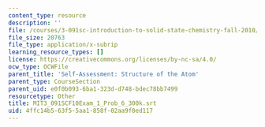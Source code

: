 ```yaml
---
content_type: resource
description: ''
file: /courses/3-091sc-introduction-to-solid-state-chemistry-fall-2010/4ffc14b563f55aa1858f02aa9f0ed117_MIT3_091SCF10Exam_1_Prob_6_300k.vtt
file_size: 20763
file_type: application/x-subrip
learning_resource_types: []
license: https://creativecommons.org/licenses/by-nc-sa/4.0/
ocw_type: OCWFile
parent_title: 'Self-Assessment: Structure of the Atom'
parent_type: CourseSection
parent_uid: e0f0b093-6ba1-323d-d748-bdec78bb7499
resourcetype: Other
title: MIT3_091SCF10Exam_1_Prob_6_300k.srt
uid: 4ffc14b5-63f5-5aa1-858f-02aa9f0ed117
---
```

